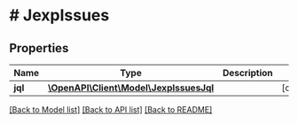 # # JexpIssues

## Properties

Name | Type | Description | Notes
------------ | ------------- | ------------- | -------------
**jql** | [**\OpenAPI\Client\Model\JexpIssuesJql**](JexpIssuesJql.md) |  | [optional]

[[Back to Model list]](../../README.md#models) [[Back to API list]](../../README.md#endpoints) [[Back to README]](../../README.md)
